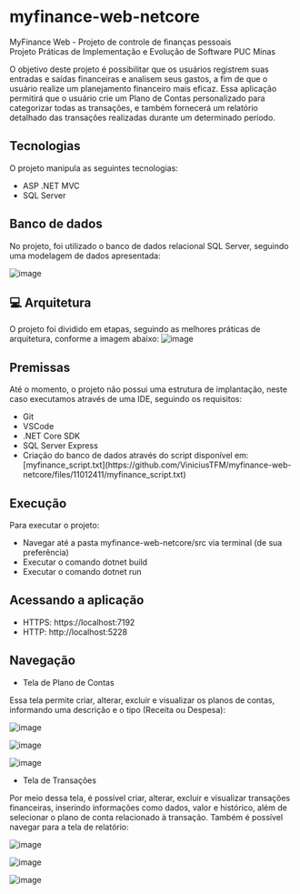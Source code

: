 # myfinance-web-netcore

MyFinance Web - Projeto de controle de finanças pessoais\
Projeto Práticas de Implementação e Evolução de Software PUC Minas

<p>
O objetivo deste projeto é possibilitar que os usuários registrem suas entradas e saídas financeiras e analisem seus gastos, a fim de que o usuário realize um planejamento financeiro mais eficaz. Essa aplicação permitirá que o usuário crie um Plano de Contas personalizado para categorizar todas as transações, e também fornecerá um relatório detalhado das transações realizadas durante um determinado período.

Tecnologias
-
O projeto manipula as seguintes tecnologias:
<ul>
  <li>ASP .NET MVC</li>
  <li>SQL Server</li>
</ul>


Banco de dados
-
No projeto, foi utilizado o banco de dados relacional SQL Server, seguindo uma modelagem de dados apresentada:

![image](https://user-images.githubusercontent.com/14062554/226212117-fc941816-e9b9-4df0-8234-efd620453a73.png)


💻 Arquitetura
-
O projeto foi dividido em etapas, seguindo as melhores práticas de arquitetura, conforme a imagem abaixo:
![image](https://user-images.githubusercontent.com/14062554/226212163-ae3d8378-12f8-4d32-93c6-571da9d54fd9.png)



Premissas
-
Até o momento, o projeto não possui uma estrutura de implantação, neste caso executamos através de uma IDE, seguindo os requisitos:

<ul>
  <li>Git</li>
  <li>VSCode</li>
  <li>.NET Core SDK</li>
  <li>SQL Server Express</li>
  <li>Criação do banco de dados através do script disponível em: 
    [myfinance_script.txt](https://github.com/ViniciusTFM/myfinance-web-netcore/files/11012411/myfinance_script.txt)
  </li>
</ul>


Execução
-
Para executar o projeto:
<ul>
  <li>Navegar até a pasta myfinance-web-netcore/src via terminal (de sua preferência)</li>
  <li>Executar o comando dotnet build</li>
  <li>Executar o comando dotnet run</li>
</ul>


Acessando a aplicação
-
<ul>
  <li>HTTPS: https://localhost:7192</li>
  <li>HTTP: http://localhost:5228</li>
</ul>


Navegação
-
<ul>
  <li>Tela de Plano de Contas</li>
</ul>
Essa tela permite criar, alterar, excluir e visualizar os planos de contas, informando uma descrição e o tipo (Receita ou Despesa):

![image](https://user-images.githubusercontent.com/14062554/226212453-adb1d872-7cdc-493b-bd30-2aace290ce38.png)

![image](https://user-images.githubusercontent.com/14062554/226213039-d655b718-439c-49cc-8a23-39f677901daa.png)

![image](https://user-images.githubusercontent.com/14062554/226213169-cafd4d55-fc59-43da-be74-35a727461c12.png)



<ul>
  <li>Tela de Transações</li>
</ul>
Por meio dessa tela, é possível criar, alterar, excluir e visualizar transações financeiras, inserindo informações como dados, valor e histórico, além de selecionar o plano de conta relacionado à transação. Também é possível navegar para a tela de relatório:

![image](https://user-images.githubusercontent.com/14062554/226212525-de0d4ef2-ec56-4f09-a68c-0499682f7f40.png)

![image](https://user-images.githubusercontent.com/14062554/226213048-6ed7bc0c-c883-4746-90c3-65231e6e52da.png)

![image](https://user-images.githubusercontent.com/14062554/226213121-012fa454-2c21-4dc0-9941-61905ade7996.png)




</p>
